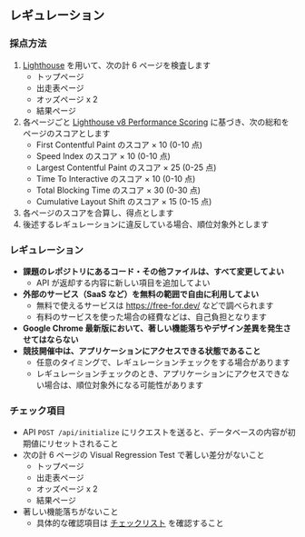 ## レギュレーション

### 採点方法

1. [Lighthouse](https://github.com/GoogleChrome/lighthouse) を用いて、次の計 6 ページを検査します
   - トップページ
   - 出走表ページ
   - オッズページ x 2
   - 結果ページ
1. 各ページごと [Lighthouse v8 Performance Scoring](https://web.dev/performance-scoring/#lighthouse-8) に基づき、次の総和をページのスコアとします
   - First Contentful Paint のスコア × 10 (0-10 点)
   - Speed Index のスコア × 10 (0-10 点)
   - Largest Contentful Paint のスコア × 25 (0-25 点)
   - Time To Interactive のスコア × 10 (0-10 点)
   - Total Blocking Time のスコア × 30 (0-30 点)
   - Cumulative Layout Shift のスコア × 15 (0-15 点)
1. 各ページのスコアを合算し、得点とします
1. 後述するレギュレーションに違反している場合、順位対象外とします

### レギュレーション

- **課題のレポジトリにあるコード・その他ファイルは、すべて変更してよい**
  - API が返却する内容に新しい項目を追加してよい
- **外部のサービス（SaaS など）を無料の範囲で自由に利用してよい**
  - 無料で使えるサービスは https://free-for.dev/ などで調べられます
  - 有料のサービスを使った場合の経費などは、自己負担となります
- **Google Chrome 最新版において、著しい機能落ちやデザイン差異を発生させてはならない**
- **競技開催中は、アプリケーションにアクセスできる状態であること**
  - 任意のタイミングで、レギュレーションチェックをする場合があります
  - レギュレーションチェックのとき、アプリケーションにアクセスできない場合は、順位対象外になる可能性があります

### チェック項目

- API `POST /api/initialize` にリクエストを送ると、データベースの内容が初期値にリセットされること
- 次の計 6 ページの Visual Regression Test で著しい差分がないこと
  - トップページ
  - 出走表ページ
  - オッズページ x 2
  - 結果ページ
- 著しい機能落ちがないこと
  - 具体的な確認項目は [チェックリスト](./CHECKLIST.md) を確認すること
